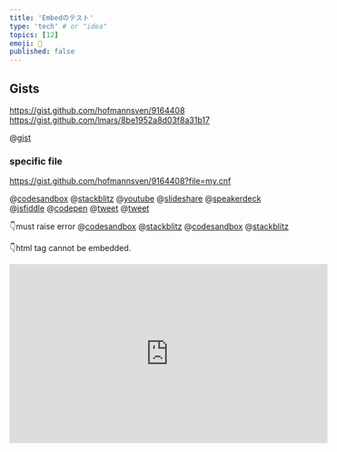 ```yaml
---
title: 'Embedのテスト'
type: 'tech' # or "idea"
topics: [12]
emoji: 🐲
published: false
---
```


## Gists

https://gist.github.com/hofmannsven/9164408
https://gist.github.com/lmars/8be1952a8d03f8a31b17

@[gist](https://gist.github.com/mattpodwysocki/218388)

### specific file

https://gist.github.com/hofmannsven/9164408?file=my.cnf

@[codesandbox](https://codesandbox.io/embed/guess-movie-erpn1?fontsize=14&hidenavigation=1&theme=dark)
@[stackblitz](https://stackblitz.com/edit/angular-examples)
@[youtube](ApXoWvfEYVU)
@[slideshare](EP6Yf9I2idPXCb)
@[speakerdeck](f8653c8c6ffc4f54bb4683daa8c1a284)
@[jsfiddle](https://jsfiddle.net/9wkngdue/embedded)
@[codepen](https://codepen.io/noeldelgado/pen/BaogqYy?default-tab=result)
@[tweet](https://twitter.com/jack/status/20)
@[tweet](https://twitter.com/steelydylan/status/1253567029010825216)

👇must raise error
@[codesandbox](https://codesandbox.io/embed/a"a)
@[stackblitz](https://stackblitz.com/edit/embed?embed=a"a)
@[codesandbox](http://codesandbox.io/embed/guess-movie-erpn1?fontsize=14&hidenavigation=1&theme=dark)
@[stackblitz](http://stackblitz.com/edit/embed?embed=1&file=app/app.component.ts)

👇html tag cannot be embedded.

<iframe width="560" height="315" src="https://www.youtube.com/embed/ToLJE4YEQRI" frameborder="0" allow="accelerometer; autoplay; encrypted-media; gyroscope; picture-in-picture" allowfullscreen></iframe>
